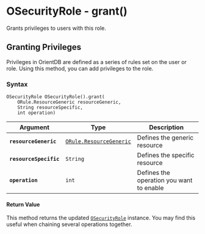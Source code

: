 
# OSecurityRole - grant()

Grants privileges to users with this role.

## Granting Privileges

Privileges in OrientDB are defined as a series of rules set on the user or role.  Using this method, you can add privileges to the role. 

### Syntax

```
OSecurityRole OSecurityRole().grant(
	ORule.ResourceGeneric resourceGeneric,
	String resourceSpecific,
	int operation)
```

| Argument | Type | Description |
|---|---|---|
| **`resourceGeneric`** | [`ORule.ResourceGeneric`](../ORule.md) | Defines the generic resource |
| **`resourceSpecific`** | `String` | Defines the specific resource |
| **`operation`** | `int` | Defines the operation you want to enable |

#### Return Value

This method returns the updated [`OSecurityRole`](../OSecurityRole.md) instance.  You may find this useful when chaining several operations together.

